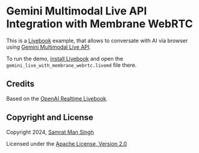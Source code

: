 # Gemini Multimodal Live API Integration with Membrane WebRTC

This is a [Livebook](https://livebook.dev) example, that allows to conversate with AI via browser using [Gemini Multimodal Live API](https://ai.google.dev/api/multimodal-live).

To run the demo, [install Livebook](https://github.com/livebook-dev/livebook#escript) and open the `gemini_live_with_membrane_webrtc.livemd` file there.

## Credits

Based on the [OpenAI Realtime Livebook](https://github.com/membraneframework/membrane_demo/tree/1226a0dc04cf9a9549544e3e78660957c6dbf391/livebooks/openai_realtime_with_membrane_webrtc).

## Copyright and License

Copyright 2024, [Samrat Man Singh](https://samrat.me/?utm_source=git&utm_medium=readme&utm_campaign=membrane)

Licensed under the [Apache License, Version 2.0](LICENSE)
